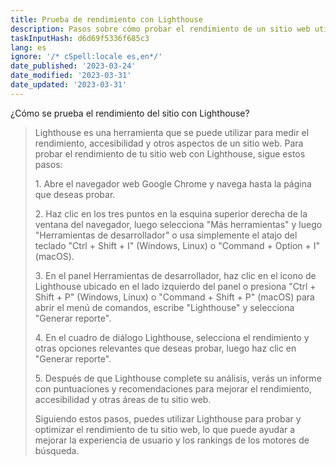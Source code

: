 ```yaml
---
title: Prueba de rendimiento con Lighthouse
description: Pasos sobre cómo probar el rendimiento de un sitio web utilizando Lighthouse
taskInputHash: d6d69f5336f685c3
lang: es
ignore: '/* cSpell:locale es,en*/'
date_published: '2023-03-24'
date_modified: '2023-03-31'
date_updated: '2023-03-31'
---
```

¿Cómo se prueba el rendimiento del sitio con Lighthouse?

> Lighthouse es una herramienta que se puede utilizar para medir el rendimiento, accesibilidad y otros aspectos de un sitio web. Para probar el rendimiento de tu sitio web con Lighthouse, sigue estos pasos:
>
> 1\. Abre el navegador web Google Chrome y navega hasta la página que deseas probar.
>
> 2\. Haz clic en los tres puntos en la esquina superior derecha de la ventana del navegador, luego selecciona "Más herramientas" y luego "Herramientas de desarrollador" o usa simplemente el atajo del teclado "Ctrl + Shift + I" (Windows, Linux) o "Command + Option + I" (macOS).
>
> 3\. En el panel Herramientas de desarrollador, haz clic en el icono de Lighthouse ubicado en el lado izquierdo del panel o presiona "Ctrl + Shift + P" (Windows, Linux) o "Command + Shift + P" (macOS) para abrir el menú de comandos, escribe "Lighthouse" y selecciona "Generar reporte".
>
> 4\. En el cuadro de diálogo Lighthouse, selecciona el rendimiento y otras opciones relevantes que deseas probar, luego haz clic en "Generar reporte".
>
> 5\. Después de que Lighthouse complete su análisis, verás un informe con puntuaciones y recomendaciones para mejorar el rendimiento, accesibilidad y otras áreas de tu sitio web.
>
> Siguiendo estos pasos, puedes utilizar Lighthouse para probar y optimizar el rendimiento de tu sitio web, lo que puede ayudar a mejorar la experiencia de usuario y los rankings de los motores de búsqueda.
